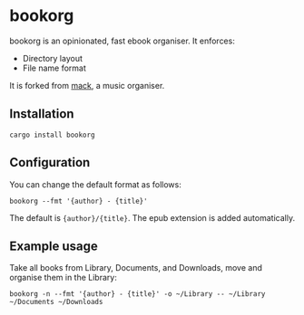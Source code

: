 # bookorg

bookorg is an opinionated, fast ebook organiser. It enforces:

- Directory layout
- File name format

It is forked from [mack](https://github.com/cdown/mack), a music organiser.

## Installation

    cargo install bookorg

## Configuration

You can change the default format as follows:

    bookorg --fmt '{author} - {title}'

The default is `{author}/{title}`. The epub extension is added automatically.

## Example usage

Take all books from Library, Documents, and Downloads, move and organise them in the Library:

    bookorg -n --fmt '{author} - {title}' -o ~/Library -- ~/Library ~/Documents ~/Downloads
